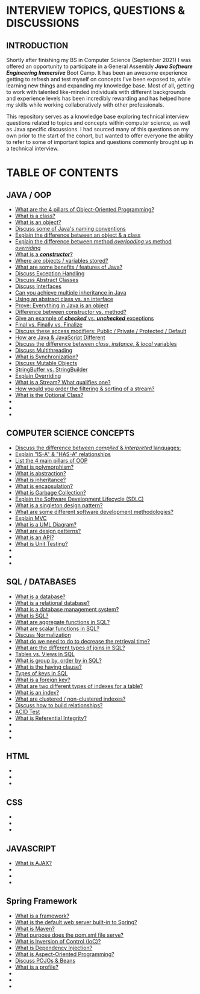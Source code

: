 # INTERVIEW TOPICS, QUESTIONS & DISCUSSIONS
## INTRODUCTION
Shortly after finishing my BS in Computer Science (September 2021) I was offered an opportunity to participate in a General Assembly ***Java Software Engineering Immersive*** Boot Camp. It has been an awesome experience getting to refresh and test myself on concepts I've been exposed to, while learning new things and expanding my knowledge base. Most of all, getting to work with talented like-minded individuals with different backgrounds and experience levels has been incredibly rewarding and has helped hone my skills while working collaboratively with other professionals.  

This repository serves as a knowledge base exploring technical interview questions related to topics and concepts
within computer science, as well as Java specific discussions. I had sourced many of this questions on my own prior to the start of the cohort, but wanted to offer everyone the ability to refer to some of important topics and questions commonly brought up in a technical interview.

# TABLE OF CONTENTS
## JAVA / OOP
* [What are the 4 pillars of Object-Oriented Programming?](https://github.com/M-Croghan/Interview-Prep/blob/main/Java_OOP.md#what-are-the-4-pillars-of-object-oriented-programming-describe-them)
* [What is a class?](https://github.com/M-Croghan/Interview-Prep/blob/main/Java_OOP.md#what-is-a-class)
* [What is an object?](https://github.com/M-Croghan/Interview-Prep/blob/main/Java_OOP.md#what-is-an-object)
* [Discuss some of Java's naming conventions](https://github.com/M-Croghan/Interview-Prep/blob/main/Java_OOP.md#discuss-some-of-javas-naming-conventions)
* [Explain the difference between an object & a class](https://github.com/M-Croghan/Interview-Prep/blob/main/Java_OOP.md#explain-the-difference-between-an-object--a-class)
* [Explain the difference between method _overloading_ vs method _overriding_](https://github.com/M-Croghan/Interview-Prep/blob/main/Java_OOP.md#explain-the-difference-between-method-overloading-vs-method-overriding)
* [What is a ***constructor***?](https://github.com/M-Croghan/Interview-Prep/blob/main/Java_OOP.md#what-is-a-constructor)
* [Where are objects / variables stored?](https://github.com/M-Croghan/Interview-Prep/blob/main/Java_OOP.md#where-are-objects--variables-stored)
* [What are some benefits / features of Java?](https://github.com/M-Croghan/Interview-Prep/blob/main/Java_OOP.md#what-are-some-of-the-benefits--features-of-java)
* [Discuss Exception Handling](https://github.com/M-Croghan/Interview-Prep/blob/main/Java_OOP.md#discuss-exception-handling-errors-vs-exceptions)
* [Discuss Abstract Classes](https://github.com/M-Croghan/Interview-Prep/blob/main/Java_OOP.md#discuss-abstract-classes)
* [Discuss Interfaces](https://github.com/M-Croghan/Interview-Prep/blob/main/Java_OOP.md#discuss-interfaces)
* [Can you achieve multiple inheritance in Java](https://github.com/M-Croghan/Interview-Prep/blob/main/Java_OOP.md#can-you-achieve-multiple-inheritance-in-java)
* [Using an abstract class vs. an interface](https://github.com/M-Croghan/Interview-Prep/blob/main/Java_OOP.md#using-an-abstract-class-vs-an-interface)
* [Prove: Everything in Java is an object](https://github.com/M-Croghan/Interview-Prep/blob/main/Java_OOP.md#prove-everything-in-java-is-an-object)
* [Difference between constructor vs. method?](https://github.com/M-Croghan/Interview-Prep/blob/main/Java_OOP.md#difference-between-constructor-vs-method)
* [Give an example of ***checked*** vs. ***unchecked*** exceptions](https://github.com/M-Croghan/Interview-Prep/blob/main/Java_OOP.md#give-an-example-of-checked-vs-unchecked-exceptions)
* [Final vs. Finally vs. Finalize](https://github.com/M-Croghan/Interview-Prep/blob/main/Java_OOP.md#final-vs-finally-vs-finalize)
* [Discuss these access modifiers: Public / Private / Protected / Default](https://github.com/M-Croghan/Interview-Prep/blob/main/Java_OOP.md#discuss-these-access-modifiers-public--private--protected--default)
* [How are Java & JavaScript Different](https://github.com/M-Croghan/Interview-Prep/blob/main/Java_OOP.md#how-are-java--javascript-different)
* [Discuss the difference between _class_, _instance_, & _local_ variables](https://github.com/M-Croghan/Interview-Prep/blob/main/Java_OOP.md#discuss-the-difference-between-class--instance-variables--methods)
* [Discuss Multithreading](https://github.com/M-Croghan/Interview-Prep/blob/main/Java_OOP.md#discuss-multithreading)
* [What is Synchronization?](https://github.com/M-Croghan/Interview-Prep/blob/main/Java_OOP.md#what-is-synchronization)
* [Discuss Mutable Objects](https://github.com/M-Croghan/Interview-Prep/blob/main/Java_OOP.md#discuss-mutable-objects)
* [StringBuffer vs. StringBuilder](https://github.com/M-Croghan/Interview-Prep/blob/main/Java_OOP.md#stringbuffer-vs-stringbuilder)
* [Explain Overriding](https://github.com/M-Croghan/Interview-Prep/blob/main/Java_OOP.md#explain-overriding)
* [What is a Stream? What qualifies one?](https://github.com/M-Croghan/Interview-Prep/blob/main/Java_OOP.md#what-is-a-stream-what-qualifies-as-one)
* [How would you order the filtering & sorting of a stream?](https://github.com/M-Croghan/Interview-Prep/blob/main/Java_OOP.md#how-would-you-order-the-filtering--sorting-of-a-stream)
* [What is the Optional Class?](https://github.com/M-Croghan/Interview-Prep/blob/main/Java_OOP.md#what-is-the-optional-class)
* []()
* []()
* []()

## COMPUTER SCIENCE CONCEPTS
* [Discuss the difference between _compiled_ & _interpreted_ languages:](https://github.com/M-Croghan/Interview-Prep/blob/main/CS_Concepts.md#discuss-the-difference-between-compiled--interpreted-languages)
* [Explain "IS-A" & "HAS-A" relationships](https://github.com/M-Croghan/Interview-Prep/blob/main/CS_Concepts.md#explain-is-a--has-a-relationships)
* [List the 4 main pillars of OOP](https://github.com/M-Croghan/Interview-Prep/blob/main/CS_Concepts.md#list-the-4-main-pillars-of-oop)
* [What is polymorphism?](https://github.com/M-Croghan/Interview-Prep/blob/main/CS_Concepts.md#what-is-polymorphism)
* [What is abstraction?](https://github.com/M-Croghan/Interview-Prep/blob/main/CS_Concepts.md#what-is-abstraction)
* [What is inheritance?](https://github.com/M-Croghan/Interview-Prep/blob/main/CS_Concepts.md#what-is-inheritance)
* [What is encapsulation?](https://github.com/M-Croghan/Interview-Prep/blob/main/CS_Concepts.md#what-is-encapsulation)
* [What is Garbage Collection?](https://github.com/M-Croghan/Interview-Prep/blob/main/CS_Concepts.md#what-is-garbage-collection)
* [Explain the Software Development Lifecycle (SDLC)](https://github.com/M-Croghan/Interview-Prep/blob/main/CS_Concepts.md#explain-the-software-developmnt-lifecycle-sdlc)
* [What is a singleton design pattern?](https://github.com/M-Croghan/Interview-Prep/blob/main/CS_Concepts.md#what-is-a-singleton-design-pattern)
* [What are some different software development methodologies?](https://github.com/M-Croghan/Interview-Prep/blob/main/CS_Concepts.md#what-are-some-of-the-different-software-development-methodologies)
* [Explain MVC](https://github.com/M-Croghan/Interview-Prep/blob/main/CS_Concepts.md#explain-mvc)
* [What is a UML Diagram?](https://github.com/M-Croghan/Interview-Prep/blob/main/CS_Concepts.md#what-is-a-uml-diagram)
* [What are design patterns?](https://github.com/M-Croghan/Interview-Prep/blob/main/CS_Concepts.md#what-are-design-patterns)
* [What is an API?](https://github.com/M-Croghan/Interview-Prep/blob/main/CS_Concepts.md#what-is-an-api)
* [What is Unit Testing?](https://github.com/M-Croghan/Interview-Prep/blob/main/CS_Concepts.md#what-is-unit-testing)
* []()
* []()
* []()

## SQL / DATABASES
* [What is a database?](https://github.com/M-Croghan/Interview-Prep/blob/main/SQL_Databases.md#what-is-a-database)
* [What is a relational database?](https://github.com/M-Croghan/Interview-Prep/blob/main/SQL_Databases.md#what-is-a-relational-database)
* [What is a database management system?](https://github.com/M-Croghan/Interview-Prep/blob/main/SQL_Databases.md#what-is-a-database-management-system)
* [What is SQL?](https://github.com/M-Croghan/Interview-Prep/blob/main/SQL_Databases.md#what-is-sql)
* [What are aggregate functions in SQL?](https://github.com/M-Croghan/Interview-Prep/blob/main/SQL_Databases.md#what-are-aggregate-functions-in-sql)
* [What are scalar functions in SQL?](https://github.com/M-Croghan/Interview-Prep/blob/main/SQL_Databases.md#what-are-scalar-functions-in-sql)
* [Discuss Normalization](https://github.com/M-Croghan/Interview-Prep/blob/main/SQL_Databases.md#discuss-normalization)
* [What do we need to do to decrease the retrieval time?](https://github.com/M-Croghan/Interview-Prep/blob/main/SQL_Databases.md#what-do-we-need-to-do-to-decrease-the-retrieval-time)
* [What are the different types of joins in SQL?](https://github.com/M-Croghan/Interview-Prep/blob/main/SQL_Databases.md#what-are-the-different-types-of-joins-in-sql)
* [Tables vs. Views in SQL](https://github.com/M-Croghan/Interview-Prep/blob/main/SQL_Databases.md#tables-vs-views-in-sql)
* [What is group by, order by in SQL?](https://github.com/M-Croghan/Interview-Prep/blob/main/SQL_Databases.md#what-is-group-by-order-by-in-sql)
* [What is the having clause?](https://github.com/M-Croghan/Interview-Prep/blob/main/SQL_Databases.md#what-is-the-having-clause)
* [Types of keys in SQL](https://github.com/M-Croghan/Interview-Prep/blob/main/SQL_Databases.md#types-of-keys-in-sql)
* [What is a foreign key?](https://github.com/M-Croghan/Interview-Prep/blob/main/SQL_Databases.md#what-is-a-foreign-key)
* [What are two different types of indexes for a table?](https://github.com/M-Croghan/Interview-Prep/blob/main/SQL_Databases.md#what-are-two-different-types-of-indexes-for-a-table-)
* [What is an index?](https://github.com/M-Croghan/Interview-Prep/blob/main/SQL_Databases.md#what-is-an-index)
* [What are clustered / non-clustered indexes?](https://github.com/M-Croghan/Interview-Prep/blob/main/SQL_Databases.md#what-are-clustered--non-clustered-indexes)
* [Discuss how to build relationships?](https://github.com/M-Croghan/Interview-Prep/blob/main/SQL_Databases.md#discuss-how-to-build-relationships)
* [ACID Test](https://github.com/M-Croghan/Interview-Prep/blob/main/SQL_Databases.md#acid-test)
* [What is Referential Integrity?](https://github.com/M-Croghan/Interview-Prep/blob/main/SQL_Databases.md#what-is-referential-integrity)
* []()
* []()
* []()

## HTML
* []()
* []()
* []()


## CSS
* []()
* []()
* []()


## JAVASCRIPT
* [What is AJAX?](https://github.com/M-Croghan/Interview-Prep/blob/main/JavaScript.md#what-is-ajax)
* []()
* []()
* []()


## Spring Framework
* [What is a framework?](https://github.com/M-Croghan/Interview-Prep/blob/main/Spring.md#what-is-a-framework)
* [What is the default web server built-in to Spring?](https://github.com/M-Croghan/Interview-Prep/blob/main/Spring.md#what-is-the-default-web-server-built-in-to-spring)
* [What is Maven?](https://github.com/M-Croghan/Interview-Prep/blob/main/Spring.md#what-is-maven)
* [What purpose does the pom.xml file serve?](https://github.com/M-Croghan/Interview-Prep/blob/main/Spring.md#what-purpose-does-the-pomxml-file-serve)
* [What is Inversion of Control (IoC)?](https://github.com/M-Croghan/Interview-Prep/blob/main/Spring.md#what-is-inversion-of-control-ioc)
* [What is Dependency Injection?](https://github.com/M-Croghan/Interview-Prep/blob/main/Spring.md#what-is-dependency-injection)
* [What is Aspect-Oriented Programming?](https://github.com/M-Croghan/Interview-Prep/blob/main/Spring.md#what-is-aspect-oriented-programming)
* [Discuss POJOs & Beans](https://github.com/M-Croghan/Interview-Prep/blob/main/Spring.md#discuss-pojos--beans)
* [What is a profile?](https://github.com/M-Croghan/Interview-Prep/blob/main/Spring.md#what-is-a-profile)
* []()
* []()
* []()


